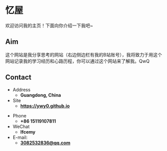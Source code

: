 # 忆屋

欢迎访问我的主页！下面向你介绍一下我吧\~

<!-- .slide -->


## Aim

这个网站是我分享思考的网站（右边侧边栏有我的B站账号），我将致力于用这个网站记录我的学习经历和心路历程，你可以通过这个网站来了解我。QwQ

<!-- .slide -->


## Contact

- Address
  - **Guangdong, China**
- Site
  - **<https://ywy0.github.io>**

<!-- .slide vertical=true -->

- Phone
  - **+86 15119107811**
- WeChat
  - **lfcemy**
- E-mail:
  - **[3082532836@qq.com](mailto:3082532836@qq.com)**